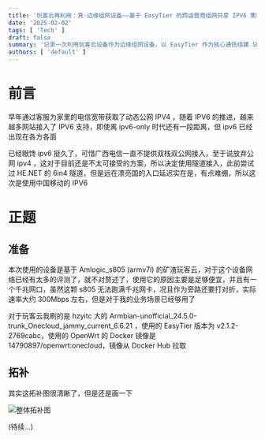 ```yaml
---
title: '玩客云再利用：真·边缘组网设备——基于 EasyTier 的跨运营商组网共享 IPV6 策略'
date: '2025-02-02'
tags: [ 'Tech' ]
draft: false
summary: '记录一次利用玩客云设备作为边缘组网设备，以 EasyTier 作为核心通信组建 SD-WAN 网络，通过Docker中的OpenWrt进行流量转发，实现在电信公网IPv4环境下共享中国移动宽带的IPv6资源的尝试'
authors: [ 'default' ]
---
```


# 前言
早年通过客服为家里的电信宽带获取了动态公网 IPV4 ，随着 IPV6 的推进，越来越多网站接入了 IPV6 支持，即使离 ipv6-only 时代还有一段距离，但 ipv6 已经出现在各方各面  

已经眼馋 ipv6 挺久了，可惜广西电信一直不提供双栈双公网接入，至于说放弃公网 ipv4 ，这对于目前还是不太可接受的方案，所以决定使用隧道接入，此前尝试过 HE.NET 的 6in4 隧道，但是远在漂亮国的入口延迟实在是，有点难绷，所以这次是使用中国移动的 IPV6  

# 正题

## 准备

本次使用的设备是基于 Amlogic_s805 (armv7l) 的矿渣玩客云，对于这个设备网络已经有太多的评测了，就不对赘述了，使用它的原因主要是足够便宜，并且有一个千兆网口，虽然这颗 s805 无法跑满千兆网卡，况且作为旁路还要打对折，实际速率大约 300Mbps 左右，但是对于我的业务场景已经够用了  

对于玩客云我刷的是 hzyitc 大的 Armbian-unofficial_24.5.0-trunk_Onecloud_jammy_current_6.6.21 ，使用的 EasyTier 版本为 v2.1.2-2769cabc，使用的 OpenWrt 的 Docker 镜像是 14790897/openwrt:onecloud，镜像从 Docker Hub 拉取

## 拓补

其实这拓补图很清晰了，但是还是画一下

![整体拓补图](static/images/blog/202502/Edge_Networking_EasyTier_IPv6_Sharing/PixPin_2025-02-02_23-27-27.png)

(待续...)
